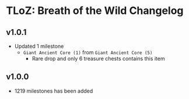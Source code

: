 # TLoZ: Breath of the Wild Changelog

## v1.0.1
* Updated 1 milestone
    * `Giant Ancient Core (1)` from `Giant Ancient Core (5)`
        * Rare drop and only 6 treasure chests contains this item

## v1.0.0
* 1219 milestones has been added
